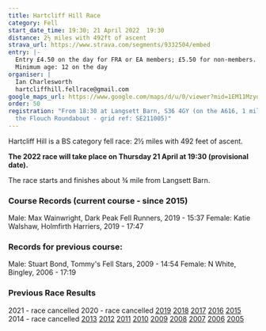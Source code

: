 ```yaml
---
title: Hartcliff Hill Race
category: Fell
start_date_time: 19:30; 21 April 2022  19:30
distance: 2½ miles with 492ft of ascent
strava_url: https://www.strava.com/segments/9332504/embed
entry: |-
  Entry £4.50 on the day for FRA or EA members; £5.50 for non-members.
  Minimum age: 12 on the day
organiser: |
  Ian Charlesworth
  hartcliffhill.fellrace@gmail.com
google_maps_url: https://www.google.com/maps/d/u/0/viewer?mid=1EM11MzyonbhY9uGBGz9TcX9yeOw&hl=en&ll=53.53444107128965%2C-1.6152743120117141&z=12
order: 50
registration: "From 18:30 at Langsett Barn, S36 4GY (on the A616, 1 mile SE of
  the Flouch Roundabout - grid ref: SE211005)"
---
```



Hartcliff Hill is a BS category fell race: 2½ miles with 492 feet of ascent.



**The 2022 race will take place on Thursday 21 April at 19:30 (provisional date).**



The race starts and finishes about ¾ mile from Langsett Barn.



### Course Records (current course - since 2015)



Male: Max Wainwright, Dark Peak Fell Runners, 2019 - 15:37
Female: Katie Walshaw, Holmfirth Harriers, 2019 - 17:47



### Records for previous course:



Male: Stuart Bond, Tommy's Fell Stars, 2009 - 14:54
Female: N White, Bingley, 2006 - 17:19



### Previous Race Results



2021 - race cancelled
2020 - race cancelled
[2019](http://pfrac.co.uk/wp-content/uploads/2019/05/Hartcliff-2019-Results.pdf)
[2018](http://pfrac.co.uk/wp-content/uploads/2018/04/Hartcliff-2018-Results.pdf)
[2017](http://pfrac.co.uk/wp-content/uploads/2017/04/Hartcliff-2017-Results.pdf)
[2016](http://pfrac.co.uk/wp-content/uploads/2016/04/Hartcliff-2016-Results.pdf)
[2015](http://pfrac.co.uk/wp-content/uploads/2015/07/Hartcliff-2015-Results.pdf)
2014 - race cancelled
[2013](http://fellrunner.org.uk/results.php?id=1847)
[2012](http://fellrunner.org.uk/results.php?id=1246)
[2011](http://fellrunner.org.uk/results.php?id=650)
[2010](http://fellrunner.org.uk/results/race10/10_hartcliff_hill.html)
[2009](http://fellrunner.org.uk/results/race09/09_hartcliffe.html)
[2008](http://fellrunner.org.uk/results/race08/hartcliffe08.txt)
[2007](http://fellrunner.org.uk/results/race07/hartcliffehill.txt)
[2006](http://fellrunner.org.uk/results/race06/hartcliffe.txt)
[2005](http://fellrunner.org.uk/results/race05/hartcliffe.htm)

